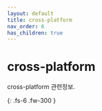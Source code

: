 ```yaml
---
layout: default
title: cross-platform
nav_order: 6
has_children: true
---
```


# cross-platform
cross-platform 관련정보.

{: .fs-6 .fw-300 } 
